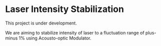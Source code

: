 # Laser Intensity Stabilization
This project is under development.

We are aiming to stabilize intensity of laser to a fluctuation range of plus-minus 1% using Acousto-optic Modulator.
